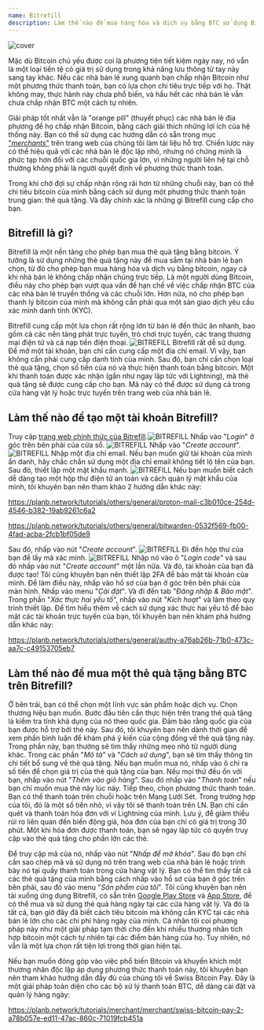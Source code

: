 ```yaml
---
name: Bitrefill
description: Làm thế nào để mua hàng hóa và dịch vụ bằng BTC sử dụng Bitrefill?
---
```

![cover](assets/cover.webp)

Mặc dù Bitcoin chủ yếu được coi là phương tiện tiết kiệm ngày nay, nó vẫn là một loại tiền tệ có giá trị sử dụng trong khả năng lưu thông từ tay này sang tay khác. Nếu các nhà bán lẻ xung quanh bạn chấp nhận Bitcoin như một phương thức thanh toán, bạn có lựa chọn chi tiêu trực tiếp với họ. Thật không may, thực hành này chưa phổ biến, và hầu hết các nhà bán lẻ vẫn chưa chấp nhận BTC một cách tự nhiên.

Giải pháp tốt nhất vẫn là "orange pill" (thuyết phục) các nhà bán lẻ địa phương để họ chấp nhận Bitcoin, bằng cách giải thích những lợi ích của hệ thống này. Bạn có thể sử dụng các hướng dẫn có sẵn trong mục ["*merchants*"](https://planb.network/tutorials/merchant) trên trang web của chúng tôi làm tài liệu hỗ trợ. Chiến lược này có thể hiệu quả với các nhà bán lẻ độc lập nhỏ, nhưng nó chứng minh là phức tạp hơn đối với các chuỗi quốc gia lớn, vì những người liên hệ tại chỗ thường không phải là người quyết định về phương thức thanh toán.

Trong khi chờ đợi sự chấp nhận rộng rãi hơn từ những chuỗi này, bạn có thể chi tiêu bitcoin của mình bằng cách sử dụng một phương thức thanh toán trung gian: thẻ quà tặng. Và đây chính xác là những gì Bitrefill cung cấp cho bạn.

## Bitrefill là gì?

Bitrefill là một nền tảng cho phép bạn mua thẻ quà tặng bằng bitcoin. Ý tưởng là sử dụng những thẻ quà tặng này để mua sắm tại nhà bán lẻ bạn chọn, từ đó cho phép bạn mua hàng hóa và dịch vụ bằng bitcoin, ngay cả khi nhà bán lẻ không chấp nhận chúng trực tiếp. Là một người dùng Bitcoin, điều này cho phép bạn vượt qua vấn đề hạn chế về việc chấp nhận BTC của các nhà bán lẻ truyền thống và các chuỗi lớn. Hơn nữa, nó cho phép bạn thanh lý bitcoin của mình mà không cần phải qua một sàn giao dịch yêu cầu xác minh danh tính (KYC).

Bitrefill cung cấp một lựa chọn rất rộng lớn từ bán lẻ đến thức ăn nhanh, bao gồm cả các nền tảng phát trực tuyến, trò chơi trực tuyến, các trang thương mại điện tử và cả nạp tiền điện thoại.
![BITREFILL](assets/notext/01.webp)
Bitrefill rất dễ sử dụng. Để mở một tài khoản, bạn chỉ cần cung cấp một địa chỉ email. Vì vậy, bạn không cần phải cung cấp danh tính của mình. Sau đó, bạn chỉ cần chọn loại thẻ quà tặng, chọn số tiền của nó và thực hiện thanh toán bằng bitcoin. Một khi thanh toán được xác nhận (gần như ngay lập tức với Lightning), mã thẻ quà tặng sẽ được cung cấp cho bạn. Mã này có thể được sử dụng cả trong cửa hàng vật lý hoặc trực tuyến trên trang web của nhà bán lẻ.

## Làm thế nào để tạo một tài khoản Bitrefill?
Truy cập [trang web chính thức của Bitrefill](https://www.bitrefill.com).![BITREFILL](assets/notext/02.webp)
Nhấp vào "*Login*" ở góc trên bên phải của cửa sổ.
![BITREFILL](assets/notext/03.webp)
Nhấp vào "*Create account*".
![BITREFILL](assets/notext/04.webp)
Nhập một địa chỉ email. Nếu bạn muốn giữ tài khoản của mình ẩn danh, hãy chắc chắn sử dụng một địa chỉ email không tiết lộ tên của bạn. Sau đó, thiết lập một mật khẩu mạnh.
![BITREFILL](assets/notext/05.webp)
Nếu bạn muốn biết cách dễ dàng tạo một hộp thư điện tử an toàn và cách quản lý mật khẩu của mình, tôi khuyên bạn nên tham khảo 2 hướng dẫn khác này:

https://planb.network/tutorials/others/general/proton-mail-c3b010ce-254d-4546-b382-19ab9261c6a2

https://planb.network/tutorials/others/general/bitwarden-0532f569-fb00-4fad-acba-2fcb1bf05de9

Sau đó, nhấp vào nút "*Create account*".
![BITREFILL](assets/notext/06.webp)
Đi đến hộp thư của bạn để lấy mã xác minh.
![BITREFILL](assets/notext/07.webp)
Nhập nó vào ô "*Login code*" và sau đó nhấp vào nút "*Create account*" một lần nữa.
Và đó, tài khoản của bạn đã được tạo!
Tôi cũng khuyên bạn nên thiết lập 2FA để bảo mật tài khoản của mình. Để làm điều này, nhấp vào hồ sơ của bạn ở góc trên bên phải của màn hình.
Nhấp vào menu "*Cài đặt*".
Và đi đến tab "*Đăng nhập & Bảo mật*".
Trong phần "*Xác thực hai yếu tố*", nhấp vào nút "*Kích hoạt*" và làm theo quy trình thiết lập.
Để tìm hiểu thêm về cách sử dụng xác thực hai yếu tố để bảo mật các tài khoản trực tuyến của bạn, tôi khuyên bạn nên khám phá hướng dẫn khác này:

https://planb.network/tutorials/others/general/authy-a76ab26b-71b0-473c-aa7c-c49153705eb7

## Làm thế nào để mua một thẻ quà tặng bằng BTC trên Bitrefill?

Ở bên trái, bạn có thể chọn một lĩnh vực sản phẩm hoặc dịch vụ.
Chọn thương hiệu bạn muốn.
Bước đầu tiên cần thực hiện trên trang thẻ quà tặng là kiểm tra tính khả dụng của nó theo quốc gia. Đảm bảo rằng quốc gia của bạn được hỗ trợ bởi thẻ này.
Sau đó, tôi khuyên bạn nên dành thời gian để xem phần bình luận để khám phá ý kiến của cộng đồng về thẻ quà tặng này.
Trong phần này, bạn thường sẽ tìm thấy những mẹo nhỏ từ người dùng khác.
Trong các phần "*Mô tả*" và "*Cách sử dụng*", bạn sẽ tìm thấy thông tin chi tiết bổ sung về thẻ quà tặng. 
Nếu bạn muốn mua nó, nhấp vào ô chỉ ra số tiền để chọn giá trị của thẻ quà tặng của bạn.
Nếu mọi thứ đều ổn với bạn, nhấp vào nút "*Thêm vào giỏ hàng*".
Sau đó nhấp vào "*Thanh toán*" nếu bạn chỉ muốn mua thẻ này lúc này.
Tiếp theo, chọn phương thức thanh toán. Bạn có thể thanh toán trên chuỗi hoặc trên Mạng Lưới Sét. Trong trường hợp của tôi, đó là một số tiền nhỏ, vì vậy tôi sẽ thanh toán trên LN.
Bạn chỉ cần quét và thanh toán hóa đơn với ví Lightning của mình. Lưu ý, để giảm thiểu rủi ro liên quan đến biến động giá, hóa đơn của bạn chỉ có giá trị trong 30 phút.
Một khi hóa đơn được thanh toán, bạn sẽ ngay lập tức có quyền truy cập vào thẻ quà tặng cho phần lớn các thẻ.

Để truy cập mã của nó, nhấp vào nút "*Nhấp để mở khóa*".
Sau đó bạn chỉ cần sao chép mã và sử dụng nó trên trang web của nhà bán lẻ hoặc trình bày nó tại quầy thanh toán trong cửa hàng vật lý.
Bạn có thể tìm thấy tất cả các thẻ quà tặng của mình bằng cách nhấp vào hồ sơ của bạn ở góc trên bên phải, sau đó vào menu "*Sản phẩm của tôi*".
Tôi cũng khuyên bạn nên tải xuống ứng dụng Bitrefill, có sẵn trên [Google Play Store](https://play.google.com/store/apps/details?id=com.bitrefill.app) và [App Store](https://apps.apple.com/in/app/bitrefill/id1378102623), để có thể mua và sử dụng thẻ quà hàng ngày tại các cửa hàng vật lý.
Và đó là tất cả, bạn giờ đây đã biết cách tiêu bitcoin mà không cần KYC tại các nhà bán lẻ lớn cho các chi phí hàng ngày của mình. Cá nhân tôi coi phương pháp này như một giải pháp tạm thời cho đến khi nhiều thương nhân tích hợp bitcoin một cách tự nhiên tại các điểm bán hàng của họ. Tuy nhiên, nó vẫn là một lựa chọn rất tiện lợi trong thời gian hiện tại.

Nếu bạn muốn đóng góp vào việc phổ biến Bitcoin và khuyến khích một thương nhân độc lập áp dụng phương thức thanh toán này, tôi khuyên bạn nên tham khảo hướng dẫn đầy đủ của chúng tôi về Swiss Bitcoin Pay. Đây là một giải pháp toàn diện cho các bộ xử lý thanh toán BTC, dễ dàng cài đặt và quản lý hàng ngày:

https://planb.network/tutorials/merchant/merchant/swiss-bitcoin-pay-2-a78b057e-ed11-47ac-860c-71019fcb451a
